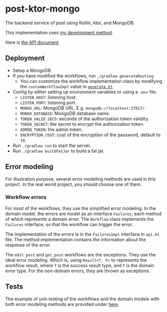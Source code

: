 
# post-ktor-mongo

The backend service of post using Kotlin, ktor, and MongoDB.

This implementation uses [my development method](../../mdm.md).

Here is [the API document](../../api-document).

## Deployment

* Setup a MongoDB.
* If you have modified the workflows, run `./gradlew generateRouting`.
    * You can customize the workflow implementation class by modifying the `customWorkflowImpl` value
      in [`generate.kt`](./buildSrc/src/main/kotlin/me/jason5lee/post_ktor_mongo/generate.kt).
* Config by either setting up environment variables or using a `.env` file.
    * `LISTEN_HOST`: listening host.
    * `LISTEN_PORT`: listening port.
    * `MONGO_URL`: MongoDB URL. E.g. `mongodb://localhost:27017/`.
    * `MONGO_DATABASE`: MongoDB database name.
    * `TOKEN_VALID_SECS`: seconds of the authorization token validity.
    * `TOKEN_SECRET`: the secret to encrypt the authorization token.
    * `ADMIN_TOKEN`: the admin token.
    * `ENCRYPTION_COST`: cost of the encryption of the password, default to `10`.
* Run `./gradlew run` to start the server.
* Run `./gradlew buildFatJar` to build a fat jar.

## Error modeling

For illustration purpose, several error modeling methods are used in this project.
In the real world project, you should choose one of them.

### Workflow errors

For most of the workflows, they use the simplified error modeling.
In the domain model, the errors are model as an interface `Failures`, each method of which represents a domain error.
The `Workflow` class implements the `Failures` interface, so that the workflow can trigger the error.

The implementation of the errors is in the `FailuresImpl` interface in `api.kt` file.
The method implementation contains the information about the response of the error.

The `edit_post` and `get_post` workflows are the exceptions. They use the ideal error modeling.
Which is, using `Result<T, F>` to represents the workflow result, where `T` is the success result type, and `F` is the
domain error type.
For the non-domain errors, they are thrown as exceptions.

## Tests

The example of unit-testing of the workflows and the domain models with both error modeling methods are provided
under [here](src/test/kotlin/me/jason5lee/post_ktor_mongo).
